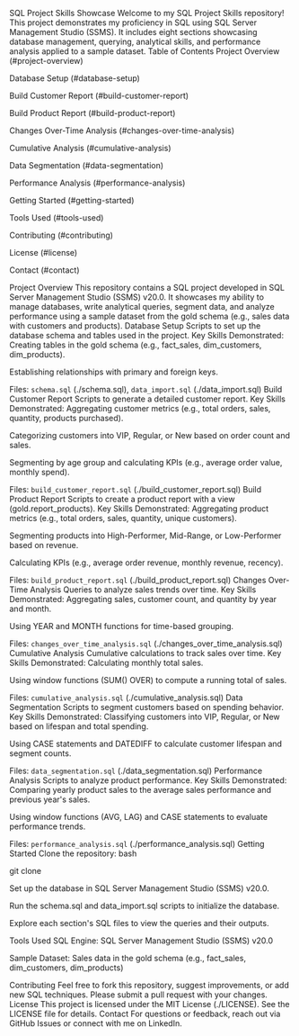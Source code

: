 SQL Project Skills Showcase
Welcome to my SQL Project Skills repository! This project demonstrates my proficiency in SQL using SQL Server Management Studio (SSMS). It includes eight sections showcasing database management, querying, analytical skills, and performance analysis applied to a sample dataset.
Table of Contents
Project Overview (#project-overview)

Database Setup (#database-setup)

Build Customer Report (#build-customer-report)

Build Product Report (#build-product-report)

Changes Over-Time Analysis (#changes-over-time-analysis)

Cumulative Analysis (#cumulative-analysis)

Data Segmentation (#data-segmentation)

Performance Analysis (#performance-analysis)

Getting Started (#getting-started)

Tools Used (#tools-used)

Contributing (#contributing)

License (#license)

Contact (#contact)

Project Overview
This repository contains a SQL project developed in SQL Server Management Studio (SSMS) v20.0. It showcases my ability to manage databases, write analytical queries, segment data, and analyze performance using a sample dataset from the gold schema (e.g., sales data with customers and products).
Database Setup
Scripts to set up the database schema and tables used in the project.
Key Skills Demonstrated:
Creating tables in the gold schema (e.g., fact_sales, dim_customers, dim_products).

Establishing relationships with primary and foreign keys.

Files: `schema.sql` (./schema.sql), `data_import.sql` (./data_import.sql)
Build Customer Report
Scripts to generate a detailed customer report.
Key Skills Demonstrated:
Aggregating customer metrics (e.g., total orders, sales, quantity, products purchased).

Categorizing customers into VIP, Regular, or New based on order count and sales.

Segmenting by age group and calculating KPIs (e.g., average order value, monthly spend).

Files: `build_customer_report.sql` (./build_customer_report.sql)
Build Product Report
Scripts to create a product report with a view (gold.report_products).
Key Skills Demonstrated:
Aggregating product metrics (e.g., total orders, sales, quantity, unique customers).

Segmenting products into High-Performer, Mid-Range, or Low-Performer based on revenue.

Calculating KPIs (e.g., average order revenue, monthly revenue, recency).

Files: `build_product_report.sql` (./build_product_report.sql)
Changes Over-Time Analysis
Queries to analyze sales trends over time.
Key Skills Demonstrated:
Aggregating sales, customer count, and quantity by year and month.

Using YEAR and MONTH functions for time-based grouping.

Files: `changes_over_time_analysis.sql` (./changes_over_time_analysis.sql)
Cumulative Analysis
Cumulative calculations to track sales over time.
Key Skills Demonstrated:
Calculating monthly total sales.

Using window functions (SUM() OVER) to compute a running total of sales.

Files: `cumulative_analysis.sql` (./cumulative_analysis.sql)
Data Segmentation
Scripts to segment customers based on spending behavior.
Key Skills Demonstrated:
Classifying customers into VIP, Regular, or New based on lifespan and total spending.

Using CASE statements and DATEDIFF to calculate customer lifespan and segment counts.

Files: `data_segmentation.sql` (./data_segmentation.sql)
Performance Analysis
Scripts to analyze product performance.
Key Skills Demonstrated:
Comparing yearly product sales to the average sales performance and previous year's sales.

Using window functions (AVG, LAG) and CASE statements to evaluate performance trends.

Files: `performance_analysis.sql` (./performance_analysis.sql)
Getting Started
Clone the repository:
bash

git clone <repository-url>

Set up the database in SQL Server Management Studio (SSMS) v20.0.

Run the schema.sql and data_import.sql scripts to initialize the database.

Explore each section's SQL files to view the queries and their outputs.

Tools Used
SQL Engine: SQL Server Management Studio (SSMS) v20.0

Sample Dataset: Sales data in the gold schema (e.g., fact_sales, dim_customers, dim_products)

Contributing
Feel free to fork this repository, suggest improvements, or add new SQL techniques. Please submit a pull request with your changes.
License
This project is licensed under the MIT License (./LICENSE). See the LICENSE file for details.
Contact
For questions or feedback, reach out via GitHub Issues or connect with me on LinkedIn.

